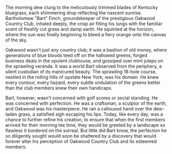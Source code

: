 The morning dew clung to the meticulously trimmed blades of Kentucky bluegrass, each shimmering drop reflecting the nascent sunrise. Bartholomew "Bart" Finch, groundskeeper of the prestigious Oakwood Country Club, inhaled deeply, the crisp air filling his lungs with the familiar scent of freshly cut grass and damp earth. He squinted at the horizon, where the sun was finally beginning to bleed a fiery orange onto the canvas of the sky.

Oakwood wasn't just any country club; it was a bastion of old money, where generations of blue bloods teed off on the hallowed greens, forged business deals in the opulent clubhouse, and gossiped over mint juleps on the sprawling veranda. It was a world Bart observed from the periphery, a silent custodian of its manicured beauty. The sprawling 18-hole course, nestled in the rolling hills of upstate New York, was his domain. He knew every contour, every hazard, every subtle undulation of the greens better than the club members knew their own handicaps.

Bart, however, wasn't concerned with golf scores or social standing. He was concerned with perfection. He was a craftsman, a sculptor of the earth, and Oakwood was his masterpiece. He ran a calloused hand over the dew-laden grass, a satisfied sigh escaping his lips. Today, like every day, was a chance to further refine his creation, to ensure that when the first members arrived for their morning tee time, they would be greeted by a landscape so flawless it bordered on the surreal. But little did Bart know, the perfection he so diligently sought would soon be shattered by a discovery that would forever alter his perception of Oakwood Country Club and its esteemed members.
